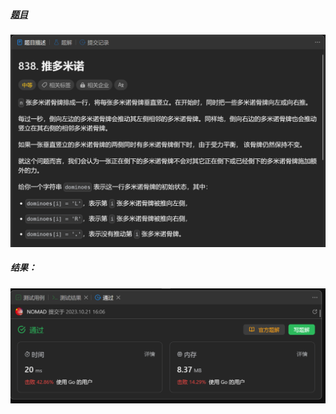 ##### [题目](https://leetcode.cn/problems/push-dominoes/description/)
![pic](img.png)
##### 结果：
![pic](result.png)